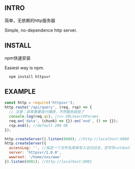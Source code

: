 INTRO
-----
简单，无依赖的http服务器

Simple, no-dependence http server.

INSTALL
-------
npm快速安装

Easiest way is npm.
```
  npm install httpsvr
```

EXAMPLE
-------
```javascript
const http = require('httpsvr');
http.route('/api/query', (req, rsp) => {
  // 注意：异常需要自行捕获，不然服务就挂了
  console.log(req.qs); //=> URLSearchParams
  req.on('data', (chunk) => {}).on('end', () => {});
  rsp.end(); //default 200 OK
});

http.createServer().listen(8080); //http://localhost:8080
http.createServer({
  accessLog: '', //指定一个文件名用来写入访问日志，空字符=stdout
  server: 'httpsvr/1.0.0',
  wwwroot: '/home/xxx/www'
}).listen(8081); //http://localhost:8081
```
